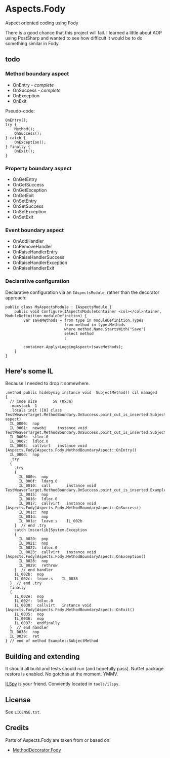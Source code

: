Aspects.Fody
============

Aspect oriented coding using Fody

There is a good chance that this project will fail. I learned a little about AOP using PostSharp and wanted to see how difficult it would be to do something similar in Fody.


## todo

### Method boundary aspect

- OnEntry - *complete*
- OnSuccess - *complete*
- OnException
- OnExit

Pseudo-code:

	OnEntry();
	try {
		Method();
		OnSuccess();
	} catch {
		OnException();
	} finally {
		OnExit();
	}


### Property boundary aspect

- OnGetEntry
- OnGetSuccess
- OnGetException
- OnGetExit
- OnSetEntry
- OnSetSuccess
- OnSetException
- OnSetExit

### Event boundary aspect

- OnAddHandler
- OnRemoveHandler
- OnRaiseHandlerEntry
- OnRaiseHandlerSuccess
- OnRaiseHandlerException
- OnRaiseHandlerExit


### Declarative configuration

Declarative configuration via an `IAspectsModule`, rather than the decorator approach:

	public class MyAspectsModule : IAspectsModule {
		public void Configure(IAspectsModuleContainer <col></col>ntainer, ModuleDefinition moduleDefinition) {
			var saveMethods = from type in moduleDefinition.Types
							  from method in type.Methods
							  where method.Name.StartsWith("Save")
							  select method
							  ;

			container.Apply<LoggingAspect>(saveMethods);
		}
	}

## Here's some IL
Because I needed to drop it somewhere.

	.method public hidebysig instance void  SubjectMethod() cil managed
	{
	  // Code size       58 (0x3a)
	  .maxstack  1
	  .locals init ([0] class TestWeaverTarget.MethodBoundary.OnSuccess.point_cut_is_inserted.SubjectOnSuccessAspect aspect)
	  IL_0000:  nop
	  IL_0001:  newobj     instance void TestWeaverTarget.MethodBoundary.OnSuccess.point_cut_is_inserted.SubjectOnSuccessAspect::.ctor()
	  IL_0006:  stloc.0
	  IL_0007:  ldloc.0
	  IL_0008:  callvirt   instance void [Aspects.Fody]Aspects.Fody.MethodBoundaryAspect::OnEntry()
	  IL_000d:  nop
	  .try
	  {
	    .try
	    {
	      IL_000e:  nop
	      IL_000f:  ldarg.0
	      IL_0010:  call       instance void TestWeaverTarget.MethodBoundary.OnSuccess.point_cut_is_inserted.Example::Payload()
	      IL_0015:  nop
	      IL_0016:  ldloc.0
	      IL_0017:  callvirt   instance void [Aspects.Fody]Aspects.Fody.MethodBoundaryAspect::OnSuccess()
	      IL_001c:  nop
	      IL_001d:  nop
	      IL_001e:  leave.s    IL_002b
	    }  // end .try
	    catch [mscorlib]System.Exception 
	    {
	      IL_0020:  pop
	      IL_0021:  nop
	      IL_0022:  ldloc.0
	      IL_0023:  callvirt   instance void [Aspects.Fody]Aspects.Fody.MethodBoundaryAspect::OnException()
	      IL_0028:  nop
	      IL_0029:  rethrow
	    }  // end handler
	    IL_002b:  nop
	    IL_002c:  leave.s    IL_0038
	  }  // end .try
	  finally
	  {
	    IL_002e:  nop
	    IL_002f:  ldloc.0
	    IL_0030:  callvirt   instance void [Aspects.Fody]Aspects.Fody.MethodBoundaryAspect::OnExit()
	    IL_0035:  nop
	    IL_0036:  nop
	    IL_0037:  endfinally
	  }  // end handler
	  IL_0038:  nop
	  IL_0039:  ret
	} // end of method Example::SubjectMethod




## Building and extending
It should all build and tests should run (and hopefully pass). NuGet package restore is enabled. No gotchas at the moment. YMMV.

[ILSpy](http://ilspy.net/) is your friend. Conviently located in `tools/ilspy`.


## License
See `LICENSE.txt`.


## Credits

Parts of Aspects.Fody are taken from or based on:

- [MethodDecorator.Fody](https://github.com/Fody/MethodDecorator)
